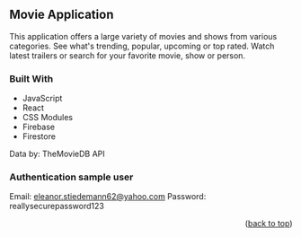 ## Movie Application

This application offers a large variety of movies and shows from various categories. See what's trending, popular, upcoming or top rated. Watch latest trailers or search for your favorite movie, show or person.



### Built With

* JavaScript
* React
* CSS Modules
* Firebase
* Firestore

Data by: TheMovieDB API


### Authentication sample user

Email: eleanor.stiedemann62@yahoo.com
Password: reallysecurepassword123

<p align="right">(<a href="#top">back to top</a>)</p>
